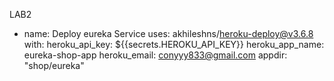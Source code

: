 LAB2
 - name: Deploy eureka Service
        uses: akhileshns/heroku-deploy@v3.6.8
        with:
          heroku_api_key: ${{secrets.HEROKU_API_KEY}}
          heroku_app_name: eureka-shop-app
          heroku_email: conyyy833@gmail.com
          appdir: "shop/eureka"